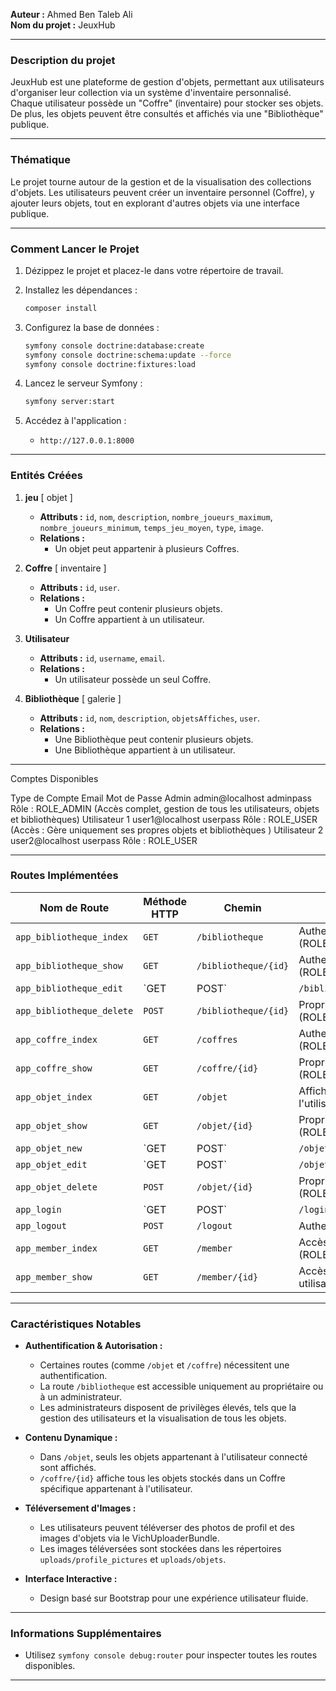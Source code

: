 **Auteur :** Ahmed Ben Taleb Ali  
**Nom du projet :** JeuxHub

---

### **Description du projet**  
JeuxHub est une plateforme de gestion d'objets, permettant aux utilisateurs d'organiser leur collection via un système d'inventaire personnalisé.  
Chaque utilisateur possède un "Coffre" (inventaire) pour stocker ses objets. De plus, les objets peuvent être consultés et affichés via une "Bibliothèque" publique.

---

### **Thématique**  
Le projet tourne autour de la gestion et de la visualisation des collections d'objets. Les utilisateurs peuvent créer un inventaire personnel (Coffre), y ajouter leurs objets, tout en explorant d'autres objets via une interface publique.

---

### **Comment Lancer le Projet**  
1. Dézippez le projet et placez-le dans votre répertoire de travail.
2. Installez les dépendances :  
   ```bash
   composer install
   ```
3. Configurez la base de données :  
   ```bash
   symfony console doctrine:database:create
   symfony console doctrine:schema:update --force
   symfony console doctrine:fixtures:load
   ```
4. Lancez le serveur Symfony :  
   ```bash
   symfony server:start
   ```

5. Accédez à l'application :  
   - `http://127.0.0.1:8000`

---

### **Entités Créées**  

1. **jeu**  [ objet ]
   - **Attributs :** `id`, `nom`, `description`, `nombre_joueurs_maximum`, `nombre_joueurs_minimum`, `temps_jeu_moyen`, `type`, `image`.
   - **Relations :**  
     - Un objet peut appartenir à plusieurs Coffres.

2. **Coffre**  [ inventaire ]
   - **Attributs :** `id`, `user`.  
   - **Relations :**  
     - Un Coffre peut contenir plusieurs objets.  
     - Un Coffre appartient à un utilisateur.

3. **Utilisateur**  
   - **Attributs :** `id`, `username`, `email`.  
   - **Relations :**  
     - Un utilisateur possède un seul Coffre.  

4. **Bibliothèque**  [ galerie ]
   - **Attributs :** `id`, `nom`, `description`, `objetsAffiches`, `user`.  
   - **Relations :**  
     - Une Bibliothèque peut contenir plusieurs objets.  
     - Une Bibliothèque appartient à un utilisateur.  

---

Comptes Disponibles

Type de Compte	             Email	            Mot de Passe
Admin	                     admin@localhost  	    adminpass          Rôle : ROLE_ADMIN (Accès complet, gestion de tous les utilisateurs, objets et bibliothèques)
Utilisateur 1	             user1@localhost	    userpass           Rôle : ROLE_USER (Accès : Gère uniquement ses propres objets et bibliothèques ) 
Utilisateur 2	             user2@localhost        userpass           Rôle : ROLE_USER
 

---

### **Routes Implémentées**  

| **Nom de Route**           | **Méthode HTTP** | **Chemin**                                           | **Accès**                              
|----------------------------|-----------------|----------------------------------------------------|---------------------------------------|
| `app_bibliotheque_index`   | `GET`           | `/bibliotheque`                                    | Authentification requise (ROLE_USER). |
| `app_bibliotheque_show`    | `GET`           | `/bibliotheque/{id}`                               | Authentification requise (ROLE_USER). |
| `app_bibliotheque_edit`    | `GET|POST`      | `/bibliotheque/{id}/edit`                          | Propriétaire requis (ROLE_USER).      |
| `app_bibliotheque_delete`  | `POST`          | `/bibliotheque/{id}`                               | Propriétaire requis (ROLE_USER).      |
| `app_coffre_index`         | `GET`           | `/coffres`                                         | Authentification requise (ROLE_USER). |
| `app_coffre_show`          | `GET`           | `/coffre/{id}`                                     | Propriétaire requis (ROLE_USER).      |
| `app_objet_index`          | `GET`           | `/objet`                                           | Affiche les objets de l'utilisateur.  |
| `app_objet_show`           | `GET`           | `/objet/{id}`                                      | Propriétaire requis (ROLE_USER).      |
| `app_objet_new`            | `GET|POST`      | `/objet/new/{id}`                                  | Authentification requise (ROLE_USER). |
| `app_objet_edit`           | `GET|POST`      | `/objet/{id}/edit`                                 | Propriétaire requis (ROLE_USER).      |
| `app_objet_delete`         | `POST`          | `/objet/{id}`                                      | Propriétaire requis (ROLE_USER).      |
| `app_login`                | `GET|POST`      | `/login`                                           | Accès public.                         |
| `app_logout`               | `POST`          | `/logout`                                          | Authentification requise.             |
| `app_member_index`         | `GET`           | `/member`                                          | Accès administrateur (ROLE_ADMIN).    |
| `app_member_show`          | `GET`           | `/member/{id}`                                     | Accès admin ou utilisateur.           |

---

### **Caractéristiques Notables**  
- **Authentification & Autorisation :**  
  - Certaines routes (comme `/objet` et `/coffre`) nécessitent une authentification.  
  - La route `/bibliotheque` est accessible uniquement au propriétaire ou à un administrateur.  
  - Les administrateurs disposent de privilèges élevés, tels que la gestion des utilisateurs et la visualisation de tous les objets.  

- **Contenu Dynamique :**  
  - Dans `/objet`, seuls les objets appartenant à l'utilisateur connecté sont affichés.  
  - `/coffre/{id}` affiche tous les objets stockés dans un Coffre spécifique appartenant à l'utilisateur.  

- **Téléversement d'Images :**  
  - Les utilisateurs peuvent téléverser des photos de profil et des images d'objets via le VichUploaderBundle.  
  - Les images téléversées sont stockées dans les répertoires `uploads/profile_pictures` et `uploads/objets`.  

- **Interface Interactive :**  
  - Design basé sur Bootstrap pour une expérience utilisateur fluide.  


---

### **Informations Supplémentaires**  
- Utilisez `symfony console debug:router` pour inspecter toutes les routes disponibles.

---


